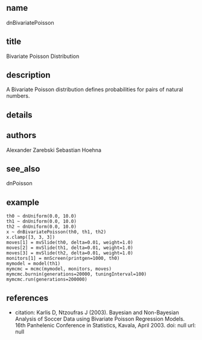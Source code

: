 ## name
dnBivariatePoisson
## title
Bivariate Poisson Distribution
## description
A Bivariate Poisson distribution defines probabilities for pairs of natural numbers.
## details
## authors
Alexander Zarebski
Sebastian Hoehna
## see_also
dnPoisson
## example
    th0 ~ dnUniform(0.0, 10.0)
	th1 ~ dnUniform(0.0, 10.0)
	th2 ~ dnUniform(0.0, 10.0)
	x ~ dnBivariatePoisson(th0, th1, th2)
	x.clamp([3, 3, 3])
	moves[1] = mvSlide(th0, delta=0.01, weight=1.0)
	moves[2] = mvSlide(th1, delta=0.01, weight=1.0)
	moves[3] = mvSlide(th2, delta=0.01, weight=1.0)
	monitors[1] = mnScreen(printgen=1000, th0)
	mymodel = model(th1)
	mymcmc = mcmc(mymodel, monitors, moves)
	mymcmc.burnin(generations=20000, tuningInterval=100)
	mymcmc.run(generations=200000)
	
## references
- citation: Karlis D, Ntzoufras J (2003). Bayesian and Non-Bayesian Analysis of Soccer
    Data using Bivariate Poisson Regression Models. 16th Panhelenic Conference in Statistics, Kavala, April 2003.
  doi: null
  url: null
